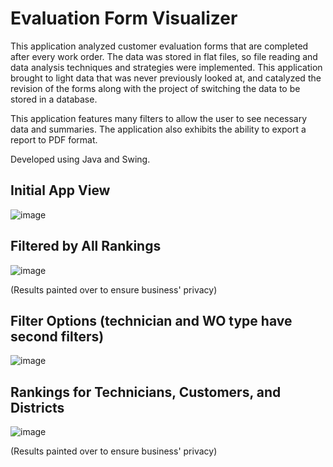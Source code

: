 # Evaluation Form Visualizer
This application analyzed customer evaluation forms that are completed after every work order. The data was stored in flat files, so file reading and data analysis techniques
and strategies were implemented. This application brought to light data that was never previously looked at, and catalyzed the revision of the forms along with 
the project of switching the data to be stored in a database. 

This application features many filters to allow the user to see necessary data and summaries. The application also exhibits the ability to export a report to PDF format.

Developed using Java and Swing.

## Initial App View
![image](https://github.com/user-attachments/assets/81e9a089-bde2-4f93-94e9-9690732c6ca7)

## Filtered by All Rankings
![image](https://github.com/user-attachments/assets/3b38db2e-d9ef-4d13-8d6c-9b3e035980a4)

(Results painted over to ensure business' privacy)

## Filter Options (technician and WO type have second filters)
![image](https://github.com/user-attachments/assets/ecbba152-7e9b-4d32-925b-65241cfed8b7)

## Rankings for Technicians, Customers, and Districts
![image](https://github.com/user-attachments/assets/667676b4-1216-4812-9218-271509d91547)



(Results painted over to ensure business' privacy)

